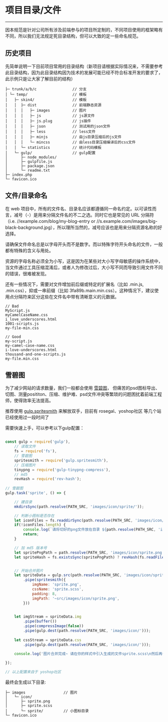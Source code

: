 # 项目目录/文件

 --- 
 

 因本规范是针对公司所有涉及前端参与的项目所定制的，不同项目使用的框架略有不同，所以我们无法规定死目录结构，但可以大致的定一些命名规范。
 
 ## 历史项目

 先简单说明一下目前项目常用的目录结构（新项目请根据实际情况来，不需要参考此目录结构，因为此目录结构因为技术的发展可能已经不符合标准开发的要求了，此示例只是让大家了解目前的结构）

```
├─ trunk/a/b/c                // 分支
│ └─ temp/                    // 模板
│   ├─ skin4/                 // 模板
│   │  ├─ dist                // 前端静态资源
│   │  │   ├─ images          // 图片
│   │  │   ├─ js              // js源文件
│   │  │   ├─ js.plug         // js插件
│   │  │   ├─ json            // 测试用的json文件
│   │  │   ├─ less            // less文件
│   │  │   ├─ minjs           // 由js目录压缩后的js文件
│   │  │   └─ mincss          // 由less目录压缩编译后的css文件
│   │  └─ statistics          // 统计代码模板 
│   └─ gulp/                  // gulp配置
│      ├─ node_modules/
│      ├─ gulpfile.js
│      ├─ package.json
│      └─ readme.txt
├─ index.php
└─ favicon.ico
 ```
 
 ## 文件/目录命名

在 web 项目中，所有的文件名、目录名应该都遵循同一命名约定。以可读性而言，减号（-）是用来分隔文件名的不二之选。同时它也是常见的 URL 分隔符（i.e. //example.com/blog/my-blog-entry or //s.example.com/images/big-black-background.jpg），所以理所当然的，减号应该也是用来分隔资源名称的好选择。

请确保文件命名总是以字母开头而不是数字。而以特殊字符开头命名的文件，一般都有特殊的含义与用处。

资源的字母名称必须全为小写，这是因为在某些对大小写字母敏感的操作系统中，当文件通过工具压缩混淆后，或者人为修改过后，大小写不同而导致引用文件不同的错误，很难被发现。

还有一些情况下，需要对文件增加前后缀或特定的扩展名（比如 .min.js, .min.css），抑或一串前缀（比如 3fa89b.main.min.css）。这种情况下，建议使用点分隔符来区分这些在文件名中带有清晰意义的元数据。


```
// Bad
MyScript.js
myCamelCaseName.css
i_love_underscores.html
1001-scripts.js
my-file-min.css

// Good
my-script.js
my-camel-case-name.css
i-love-underscores.html
thousand-and-one-scripts.js
my-file.min.css
```

## 雪碧图

为了减少网站的请求数量，我们一般都会使用 [雪碧图](http://m.dezzal.com/temp/skin_wap/dist/images/icon/sprite@2x.png?v=dba928214a)，
但痛苦的psd图标导出、切图、测量posititon、压缩、维护难、psd文件冲突等繁琐的问题困扰着前端工程师，使得效率无法提高。

推荐使用 [gulp.spritesmith](https://www.npmjs.com/package/gulp.spritesmith) 来解放双手，目前有 rosegal、yoshop社区 等几个站已经使用过一段时间了

需要快速上手，可以参考以下gulp配置：


```js

const gulp = require('gulp'),
    // 读取文件
    fs = require('fs'),
    // 雪碧图
    spritesmith = require('gulp.spritesmith'),
    // 压缩图片
    tinypng = require('gulp-tinypng-compress'),
    // md5
    revHash = require('rev-hash');
    
// 雪碧图
gulp.task('sprite', () => {

    // 建目录
    mkdirsSync(path.resolve(PATH_SRC, 'images/icon/sprite/'));

    // 判断小图标是否存在 
    let iconFiles = fs.readdirSync(path.resolve(PATH_SRC, 'images/icon/sprite/'));
    if(!iconFiles.length) {
        console.log(`请将切好的png文件放在目录 ${path.resolve(PATH_SRC, 'images/icon/sprite/')} 后再执行 gulp sprite `);
        return;
    }

    // 加 md5 版本号
    let spritePngPath = path.resolve(PATH_SRC, 'images/icon/sprite.png');
    let spriteHash = fs.existsSync(spritePngPath) ? revHash(fs.readFileSync(spritePngPath)) : '1';


    // 开始合并图片
    let spriteData = gulp.src(path.resolve(PATH_SRC, 'images/icon/sprite/*.png'))
        .pipe(spritesmith({
            imgName: 'sprite.png',
            cssName: 'sprite.scss',
            padding: 8,
            imgPath: '~src/images/icon/sprite.png',
        }))

    
    let imgStream = spriteData.img    
        .pipe(buffer())
        .pipe(compressImage(false))
        .pipe(gulp.dest(path.resolve(PATH_SRC, 'images/icon/')));
    
    let cssStream = spriteData.css
        .pipe(gulp.dest(path.resolve(PATH_SRC, 'images/icon/')));

    console.log('图片合并完成~ 请在你的样式中引入生成的文件sprite.scss\n然后再使用函数 @include sprite($filename)');
        
});

// 以上配置来自于 yoshop社区
```

最终会生成以下目录:

```
├─ images                 // 图片
│   └─ icon/              
│      ├─ sprite.png 
│      ├─ sprite.scss
│      └─ sprite/         // 小图标目录 
└─ favicon.ico
 ```











